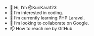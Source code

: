- 👋 Hi, I’m @KuriKara123
- 👀 I’m interested in coding.
- 🌱 I’m currently learning PHP Laravel.
- 💞️ I’m looking to collaborate on Google.
- 📫 How to reach me by GitHub

<!---
KuriKara123/KuriKara123 is a ✨ special ✨ repository because its `README.md` (this file) appears on your GitHub profile.
You can click the Preview link to take a look at your changes.
--->
